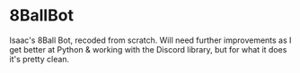 # 8BallBot
Isaac's 8Ball Bot, recoded from scratch. Will need further improvements as I get better at Python & working with the Discord library, but for what it does it's pretty clean.
